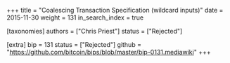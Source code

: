 +++
title = "Coalescing Transaction Specification (wildcard inputs)"
date = 2015-11-30
weight = 131
in_search_index = true

[taxonomies]
authors = ["Chris Priest"]
status = ["Rejected"]

[extra]
bip = 131
status = ["Rejected"]
github = "https://github.com/bitcoin/bips/blob/master/bip-0131.mediawiki"
+++

